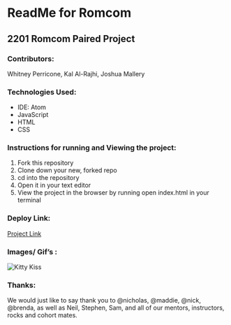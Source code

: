 # ReadMe for Romcom

## 2201 Romcom Paired Project

### Contributors:
Whitney Perricone, Kal Al-Rajhi, Joshua Mallery

### Technologies Used:
- IDE: Atom
- JavaScript
- HTML
- CSS

### Instructions for running and Viewing the project:
1. Fork this repository
2. Clone down your new, forked repo
3. cd into the repository
4. Open it in your text editor
5. View the project in the browser by running open index.html in your terminal

### Deploy Link:
[Project Link](https://joshmallery.github.io/romcom/)


### Images/ Gif’s :
![Kitty Kiss](https://c.tenor.com/v6I8XKnn-acAAAAC/cat-love.gif)

### Thanks:
We would just like to say thank you to @nicholas, @maddie, @nick, @brenda, as well as Neil, Stephen, Sam, and all of our mentors, instructors, rocks and cohort mates. 
